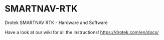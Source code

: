 # SMARTNAV-RTK
Drotek SMARTNAV RTK - Hardware and Software

Have a look at our wiki for all the instructions! https://drotek.com/en/docs/

